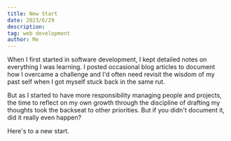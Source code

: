 ```yaml
---
title: New Start
date: 2023/6/29
description:
tag: web development
author: Me
---
```


When I first started in software development, I kept detailed notes on everything I was learning. I posted occasional blog articles to document how I overcame a challenge and I'd often need revisit the wisdom of my past self when I got myself stuck back in the same rut.

But as I started to have more responsibility managing people and projects, the time to reflect on my own growth through the discipline of drafting my thoughts took the backseat to other priorities. But if you didn't document it, did it really even happen?

Here's to a new start.
